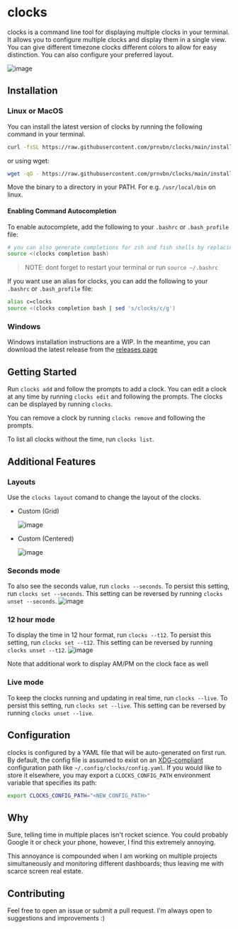 # clocks

clocks is a command line tool for displaying multiple clocks in your terminal. It allows you to configure multiple clocks and display them in a single view. You can give different timezone clocks different colors to allow for easy distinction. You can also configure your preferred layout.

![image](https://github.com/prnvbn/clocks/assets/55818107/29f6a1b8-e2f0-472f-969c-1148ffe3e72c)

## Installation

### Linux or MacOS

You can install the latest version of clocks by running the following command in your terminal.

```bash
curl -fsSL https://raw.githubusercontent.com/prnvbn/clocks/main/installer.sh | bash
```

or using wget:

```bash
wget -qO - https://raw.githubusercontent.com/prnvbn/clocks/main/installer.sh |  bash
```

Move the binary to a directory in your PATH. For e.g. `/usr/local/bin` on linux.

#### Enabling Command Autocompletion

To enable autocomplete, add the following to your `.bashrc` or `.bash_profile` file:

```bash
# you can also generate completions for zsh and fish shells by replacing bash with zsh or fish
source <(clocks completion bash)
```

> NOTE: dont forget to restart your terminal or run `source ~/.bashrc`

If you want use an alias for clocks, you can add the following to your `.bashrc` or `.bash_profile` file:

```bash
alias c=clocks
source <(clocks completion bash | sed 's/clocks/c/g')
```


### Windows

Windows installation instructions are a WIP. In the meantime, you can download the latest release from the [releases page](https://github.com/prnvbn/clocks/releases)

## Getting Started

Run `clocks add` and follow the prompts to add a clock.
You can edit a clock at any time by running `clocks edit` and following the prompts.
The clocks can be displayed by running `clocks`.

You can remove a clock by running `clocks remove` and following the prompts.

To list all clocks without the time, run `clocks list`.

## Additional Features

### Layouts

Use the `clocks layout` comand to change the layout of the clocks.

- Custom (Grid)

  ![image](https://github.com/prnvbn/clocks/assets/55818107/e0130fea-ffd8-4ea6-8edf-c086c9a4f176)

- Custom (Centered)

  ![image](https://github.com/prnvbn/clocks/assets/55818107/ab20d59a-b7a1-4691-b030-b3be31a8fe6a)

### Seconds mode

To also see the seconds value, run `clocks --seconds`. To persist this setting, run `clocks set --seconds`. This setting can be reversed by running `clocks unset --seconds`.
![image](https://github.com/prnvbn/clocks/assets/55818107/94cef848-952a-4526-b4ee-2193e3219100)

### 12 hour mode

To display the time in 12 hour format, run `clocks --t12`. To persist this setting, run `clocks set --t12`. This setting can be reversed by running `clocks unset --t12`.
![image](https://github.com/prnvbn/clocks/assets/55818107/13a160a8-c442-477c-be01-7b58df9e99b2)

Note that additional work to display AM/PM on the clock face as well

### Live mode

To keep the clocks running and updating in real time, run `clocks --live`. To persist this setting, run `clocks set --live`. This setting can be reversed by running `clocks unset --live`.

## Configuration

clocks is configured by a YAML file that will be auto-generated on first run. By default, the config file is assumed to exist on an [XDG-compliant](https://en.wikipedia.org/wiki/Freedesktop.org) configuration path like `~/.config/clocks/config.yaml`. If you would like to store it elsewhere, you may export a `CLOCKS_CONFIG_PATH` environment variable that specifies its path:

```bash
export CLOCKS_CONFIG_PATH="<NEW_CONFIG_PATH>"
```

## Why

Sure, telling time in multiple places isn't rocket science. You could probably Google it or check your phone, however, I find this extremely annoying.

This annoyance is compounded when I am working on multiple projects simultaneously and monitoring different dashboards; thus leaving me with scarce screen real estate.

## Contributing

Feel free to open an issue or submit a pull request. I'm always open to suggestions and improvements :)
